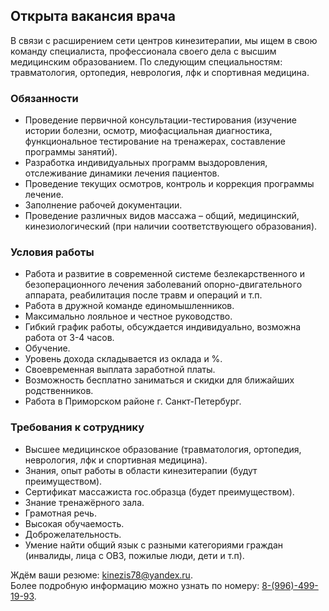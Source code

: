 ## Открыта вакансия врача

В связи с расширением сети центров кинезитерапии, мы ищем в свою команду специалиста, профессионала своего дела с высшим медицинским образованием. По следующим специальностям: травматология, ортопедия, неврология, лфк и спортивная медицина.

### Обязанности
- Проведение первичной консультации-тестирования (изучение истории болезни, осмотр, миофасциальная диагностика, функциональное тестирование на тренажерах, составление программы занятий).
- Разработка индивидуальных программ выздоровления, отслеживание динамики лечения пациентов.
- Проведение текущих осмотров, контроль и коррекция программы лечение.
- Заполнение рабочей документации.
- Проведение различных видов массажа – общий, медицинский, кинезиологический (при наличии соответствующего образования).

### Условия работы
- Работа и развитие в современной системе безлекарственного и безоперационного лечения заболеваний опорно-двигательного аппарата, реабилитация после травм и операций и т.п.
- Работа в дружной команде единомышленников.
- Максимально лояльное и честное руководство.
- Гибкий график работы, обсуждается индивидуально, возможна работа от 3-4 часов.
- Обучение.
- Уровень дохода складывается из оклада и %.
- Своевременная выплата заработной платы.
- Возможность бесплатно заниматься и скидки для ближайших родственников.
- Работа в Приморском районе г. Санкт-Петербург.

### Требования к сотруднику
- Высшее медицинское образование (травматология, ортопедия, неврология, лфк и спортивная медицина).
- Знания, опыт работы в области кинезитерапии (будут преимуществом).
- Сертификат массажиста гос.образца (будет преимуществом).
- Знание тренажёрного зала.
- Грамотная речь.
- Высокая обучаемость.
- Доброжелательность.
- Умение найти общий язык с разными категориями граждан (инвалиды, лица с ОВЗ, пожилые люди, дети и т.п).

Ждём ваши резюме: [kinezis78@yandex.ru](mailto:kinezis78@yandex.ru).  
Более подробную информацию можно узнать по номеру: [8-(996)-499-19-93](tel:89964991993).      